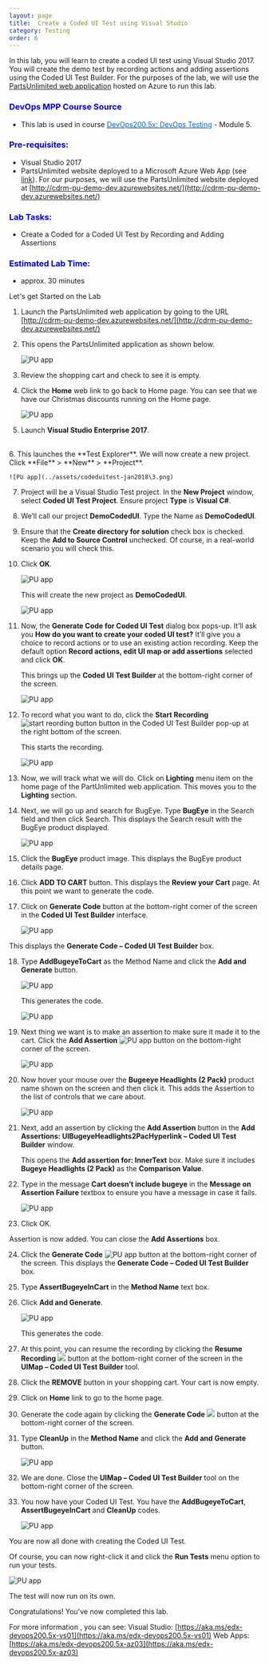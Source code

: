```yaml
---
layout: page
title:  Create a Coded UI Test using Visual Studio
category: Testing
order: 6
---
```





In this lab, you will learn to create a coded UI test using Visual Studio 2017. You will create the demo test by recording actions and adding assertions using the Coded UI Test Builder. For the purposes of the lab, we will use the [PartsUnlimited web application](http://cdrm-pu-demo-dev.azurewebsites.net/) hosted on Azure to run this lab.

<h3><span style="color: #0000CD;">DevOps MPP Course Source </span></h3>

- This lab is used in course <a href="https://www.edx.org/course/devops-testing-microsoft-devops200-5x-0" target="_blank"><span style="color: #0066cc;" color="#0066cc">DevOps200.5x: DevOps Testing</span></a> - Module 5.

<h3><span style="color: #0000CD;"> Pre-requisites:</span></h3>

- Visual Studio 2017
- PartsUnlimited website deployed to a Microsoft Azure Web App (see [link](https://github.com/Microsoft/PartsUnlimited/blob/aspnet45/docs/Deployment.md)).  For our purposes, we will use the PartsUnlimited website deployed at [http://cdrm-pu-demo-dev.azurewebsites.net/](http://cdrm-pu-demo-dev.azurewebsites.net/)



<h3><span style="color: #0000CD;"> Lab Tasks:</span></h3>

- Create a Coded for a Coded UI Test by Recording and Adding Assertions 

<h3><span style="color: #0000CD;">Estimated Lab Time:</span></h3>

- approx. 30 minutes  

Let's get Started on the Lab

1. Launch the PartsUnlimited web application by going to the URL [http://cdrm-pu-demo-dev.azurewebsites.net/](http://cdrm-pu-demo-dev.azurewebsites.net/) 

2. This opens the PartsUnlimited application as shown below. 

    ![PU app](../assets/codeduitest-jan2018/1.png)


3. Review the shopping cart and check to see it is empty.


4. Click the **Home** web link to go back to Home page. You can see that we have our Christmas discounts running on the Home page. 

    ![PU app](../assets/codeduitest-jan2018\2.png)


5. Launch **Visual Studio Enterprise 2017**. 
<br>
6. This launches the **Test Explorer**. We will now create a new project. Click **File** > **New** > **Project**. 

    ![PU app](../assets/codeduitest-jan2018\3.png)


7. Project will be a Visual Studio Test project. In the **New Project** window, select **Coded UI Test Project**. Ensure project **Type** is **Visual C#**. 

8. We’ll call our project **DemoCodedUI**. Type the Name as **DemoCodedUI**. 

9. Ensure that the **Create directory for solution** check box is checked. Keep the **Add to Source Control** unchecked. Of course, in a real-world scenario you will check this. 

10. Click **OK**. 

    ![PU app](../assets/codeduitest-jan2018\4.png)

    This will create the new project as **DemoCodedUI**.

    ![PU app](../assets/codeduitest-jan2018\5.png)


11. Now, the **Generate Code for Coded UI Test** dialog box pops-up. It’ll ask you **How do you want to create your coded UI test?** It’ll give you a choice to record actions or to use an existing action recording. Keep the default option **Record actions, edit UI map or add assertions** selected and click **OK**.

    This brings up the **Coded UI Test Builder** at the bottom-right corner of the screen. 
 
    ![PU app](../assets/codeduitest-jan2018\6.png)

12. To record what you want to do, click the **Start Recording** ![start reording button](../assets/codeduitest-jan2018\6a.png) button in the Coded UI Test Builder pop-up at the right bottom of the screen. 

    This starts the recording. 

    ![PU app](../assets/codeduitest-jan2018\7.png)

13. Now, we will track what we will do. Click on **Lighting** menu item on the home page of the PartUnlimited web application. This moves you to the **Lighting** section. 

14. Next, we will go up and search for BugEye. Type **BugEye** in the Search field and then click Search.  This displays the Search result with the BugEye product displayed. 

    ![PU app](../assets/codeduitest-jan2018\8.png)

15. Click the **BugEye** product image. This displays the BugEye product details page. 

16. Click **ADD TO CART** button. This displays the **Review your Cart** page. 
At this point we want to generate the code. 

17. Click on **Generate Code** button at the bottom-right corner of the screen in the **Coded UI Test Builder** interface. 

    ![PU app](../assets/codeduitest-jan2018\9.png)

This displays the **Generate Code – Coded UI Test Builder** box. 

18. Type **AddBugeyeToCart** as the Method Name and click the **Add and Generate** button. 

    ![PU app](../assets/codeduitest-jan2018\10.png)

    This generates the code.
         
    ![PU app](../assets/codeduitest-jan2018\11.png)
        
19. Next thing we want is to make an assertion to make sure it made it to the cart. Click the **Add Assertion** ![PU app](../assets/codeduitest-jan2018\12.png) button on the bottom-right corner of the screen.

    ![PU app](../assets/codeduitest-jan2018\13.png)

20. Now hover your mouse over the **Bugeeye Headlights (2 Pack)** product name shown on the screen and then click it. This adds the Assertion to the list of controls that we care about. 

    ![PU app](../assets/codeduitest-jan2018\14.png)



21. Next, add an assertion by clicking the **Add Assertion** button in the **Add Assertions: UIBugeyeHeadlights2PacHyperlink – Coded UI Test Builder** window. 

    This opens the **Add assertion for: InnerText** box. Make sure it includes **Bugeye Headlights (2 Pack)** as the **Comparison Value**. 

22. Type in the message **Cart doesn’t include bugeye** in the **Message on Assertion Failure** textbox to ensure you have a message in case it fails. 

    ![PU app](../assets/codeduitest-jan2018\15.png)

23. Click OK. 

Assertion is now added. You can close the **Add Assertions** box. 



24. Click the **Generate Code** ![PU app](../assets/codeduitest-jan2018\16.png) button at the bottom-right corner of the screen. This displays the **Generate Code – Coded UI Test Builder** box. 

25. Type **AssertBugeyeInCart** in the **Method Name** text box.

26. Click **Add and Generate**. 

    ![PU app](../assets/codeduitest-jan2018\17.png)

    This generates the code. 

27. At this point, you can resume the recording by clicking the **Resume Recording** ![](../assets/codeduitest-jan2018\18.png) button at the bottom-right corner of the screen in the **UIMap – Coded UI Test Builder** tool. 

28. Click the **REMOVE** button in your shopping cart. Your cart is now empty. 
        
29. Click on **Home** link to go to the home page. 
        
30. Generate the code again by clicking the **Generate Code** ![](../assets/codeduitest-jan2018\19.png)  button at the bottom-right corner of the screen.
        
31. Type **CleanUp** in the **Method Name** and click the **Add and Generate** button. 

    ![PU app](../assets/codeduitest-jan2018\20.png)
        
32. We are done. Close the **UIMap – Coded UI Test Builder** tool on the bottom-right corner of the screen. 
        
33. You now have your Coded UI Test. You have the **AddBugeyeToCart**, **AssertBugeyeInCart** and **CleanUp** codes. 

    ![PU app](../assets/codeduitest-jan2018\21.png)
        
You are now all done with creating the Coded UI Test.  


Of course, you can now right-click it and click the **Run Tests** menu option to run your tests. 
    
![PU app](../assets/codeduitest-jan2018\22.png)
        

The test will now run on its own. 

Congratulations! You've now completed this lab. 

For more information , you can see: 
Visual Studio: [https://aka.ms/edx-devops200.5x-vs01](https://aka.ms/edx-devops200.5x-vs01) 
Web Apps: [https://aka.ms/edx-devops200.5x-az03](https://aka.ms/edx-devops200.5x-az03)
